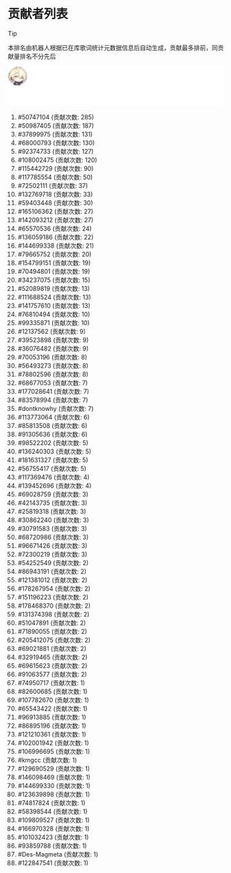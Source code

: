 # 贡献者列表

> [!TIP]
> 本排名由机器人根据已在库歌词统计元数据信息后自动生成，贡献最多排前，同贡献量排名不分先后

![贡献者头像画廊](./CONTRIBUTORS.svg)

1. #50747104 (贡献次数: 285)
2. #50987405 (贡献次数: 187)
3. #37899975 (贡献次数: 131)
4. #68000793 (贡献次数: 130)
5. #92374733 (贡献次数: 127)
6. #108002475 (贡献次数: 120)
7. #115442729 (贡献次数: 90)
8. #117785554 (贡献次数: 50)
9. #72502111 (贡献次数: 37)
10. #132769718 (贡献次数: 33)
11. #59403448 (贡献次数: 30)
12. #165106362 (贡献次数: 27)
13. #142093212 (贡献次数: 27)
14. #65570536 (贡献次数: 24)
15. #136059186 (贡献次数: 22)
16. #144699338 (贡献次数: 21)
17. #79665752 (贡献次数: 20)
18. #154799151 (贡献次数: 19)
19. #70494801 (贡献次数: 19)
20. #34237075 (贡献次数: 15)
21. #52089819 (贡献次数: 13)
22. #111688524 (贡献次数: 13)
23. #141757610 (贡献次数: 13)
24. #76810494 (贡献次数: 10)
25. #99335871 (贡献次数: 10)
26. #12137562 (贡献次数: 9)
27. #39523898 (贡献次数: 9)
28. #36076482 (贡献次数: 9)
29. #70053196 (贡献次数: 8)
30. #56493273 (贡献次数: 8)
31. #78802596 (贡献次数: 8)
32. #68677053 (贡献次数: 7)
33. #177028641 (贡献次数: 7)
34. #83578994 (贡献次数: 7)
35. #dontknowhy (贡献次数: 7)
36. #113773064 (贡献次数: 6)
37. #85813508 (贡献次数: 6)
38. #91305636 (贡献次数: 6)
39. #98522202 (贡献次数: 5)
40. #136240303 (贡献次数: 5)
41. #181631327 (贡献次数: 5)
42. #56755417 (贡献次数: 5)
43. #117369476 (贡献次数: 4)
44. #139452696 (贡献次数: 4)
45. #69028759 (贡献次数: 3)
46. #42143735 (贡献次数: 3)
47. #25819318 (贡献次数: 3)
48. #30862240 (贡献次数: 3)
49. #30791583 (贡献次数: 3)
50. #68720986 (贡献次数: 3)
51. #96671426 (贡献次数: 3)
52. #72300219 (贡献次数: 3)
53. #54252549 (贡献次数: 2)
54. #86943191 (贡献次数: 2)
55. #121381012 (贡献次数: 2)
56. #178267954 (贡献次数: 2)
57. #151196223 (贡献次数: 2)
58. #178468370 (贡献次数: 2)
59. #131374398 (贡献次数: 2)
60. #51047891 (贡献次数: 2)
61. #71890055 (贡献次数: 2)
62. #205412075 (贡献次数: 2)
63. #69021881 (贡献次数: 2)
64. #32919465 (贡献次数: 2)
65. #69615623 (贡献次数: 2)
66. #91063577 (贡献次数: 2)
67. #74950717 (贡献次数: 1)
68. #82600685 (贡献次数: 1)
69. #107782670 (贡献次数: 1)
70. #65543422 (贡献次数: 1)
71. #96913885 (贡献次数: 1)
72. #86895196 (贡献次数: 1)
73. #121210361 (贡献次数: 1)
74. #102001942 (贡献次数: 1)
75. #106996695 (贡献次数: 1)
76. #kmgcc (贡献次数: 1)
77. #129690529 (贡献次数: 1)
78. #146098469 (贡献次数: 1)
79. #144699330 (贡献次数: 1)
80. #123639898 (贡献次数: 1)
81. #74817824 (贡献次数: 1)
82. #58398544 (贡献次数: 1)
83. #109809527 (贡献次数: 1)
84. #166970328 (贡献次数: 1)
85. #101032423 (贡献次数: 1)
86. #93859788 (贡献次数: 1)
87. #Des-Magmeta (贡献次数: 1)
88. #122847541 (贡献次数: 1)
